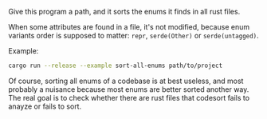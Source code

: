 

Give this program a path, and it sorts the enums it finds in all rust files.

When some attributes are found in a file, it's not modified, because enum variants order is supposed to matter: `repr`, `serde(Other)` or `serde(untagged)`.

Example:

```bash
cargo run --release --example sort-all-enums path/to/project
```

Of course, sorting all enums of a codebase is at best useless, and most probably a nuisance because most enums are better sorted another way.
The real goal is to check whether there are rust files that codesort fails to anayze or fails to sort.
